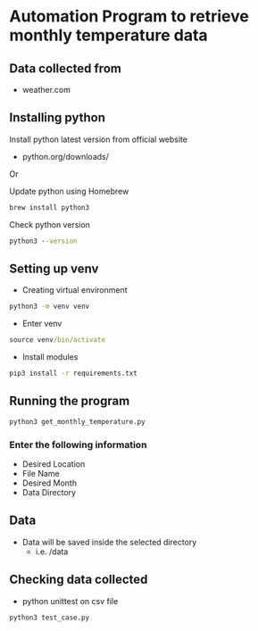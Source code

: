 # Automation Program to retrieve monthly temperature data

## Data collected from 

- weather.com

## Installing python

Install python latest version from official website

- python.org/downloads/

Or

Update python using Homebrew

```cmd
brew install python3
```

Check python version

```cmd
python3 --version
```

## Setting up venv

- Creating virtual environment

```cmd
python3 -m venv venv
```

- Enter venv

```cmd
source venv/bin/activate
```

- Install modules

```cmd
pip3 install -r requirements.txt
```

## Running the program

```cmd
python3 get_monthly_temperature.py
```

### Enter the following information

- Desired Location
- File Name
- Desired Month
- Data Directory

## Data

- Data will be saved inside the selected directory
  - i.e. /data

## Checking data collected

- python unittest on csv file

```cmd
python3 test_case.py
```